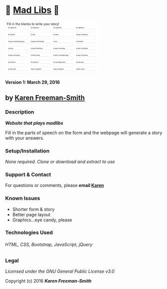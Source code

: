# :memo: [Mad Libs](http://karenfreemansmith.github.io/madlibs) :memo:
![project screenshot](/img/screenshot.jpg)

__Version 1: March 29, 2016__

## by [Karen Freeman-Smith](http://karenfreemansmith.github.io)

### Description
__*Website that plays madlibs*__

Fill in the parts of speech on the form and the webpage will generate a story with your
answers.

### Setup/Installation
*None required. Clone or download and extract to use*

### Support & Contact
For questions or comments, please __email [Karen](karenfreemansmith@gmail.com)__

### Known Issues
* Shorter form & story
* Better page layout
* Graphics...eye candy, please

### Technologies Used
###### HTML, CSS, Bootstrap, JavaScript, jQuery

### Legal
*Licensed under the GNU General Public License v3.0*

Copyright (c) 2016 **_Karen Freeman-Smith_**
